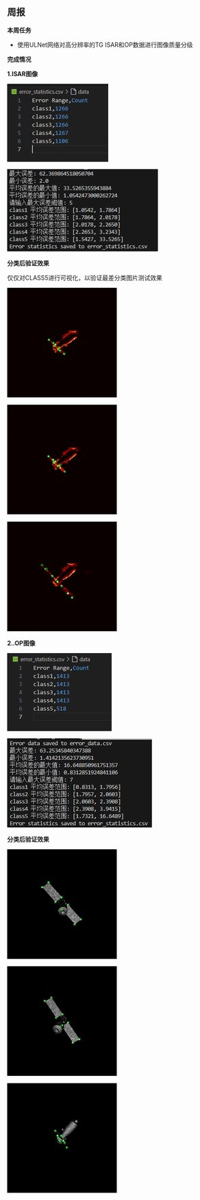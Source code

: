 ## 周报

**本周任务**

 - 使用ULNet网络对高分辨率的TG  ISAR和OP数据进行图像质量分级
 
 
**完成情况**

**1.ISAR图像**

 ![](/2025/2025.4.20/img/4.png)
 
 ![输入图片说明](/2025/2025.4.20/img/5.png)

**分类后验证效果**

仅仅对CLASS5进行可视化，以验证最差分类图片测试效果

![输入图片说明](/2025/2025.4.20/img/1.bmp)

![输入图片说明](/2025/2025.4.20/img/2.bmp)

![输入图片说明](/2025/2025.4.20/img/3.bmp)

**2..OP图像**

![输入图片说明](/2025/2025.4.20/img/6.png)

![输入图片说明](/2025/2025.4.20/img/7.png)

**分类后验证效果**

![输入图片说明](/2025/2025.4.20/img/8.bmp)

![输入图片说明](/2025/2025.4.20/img/9.bmp)

![输入图片说明](/2025/2025.4.20/img/10.bmp)


